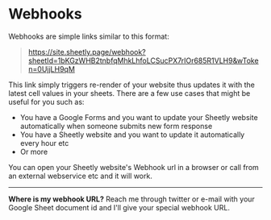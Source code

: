 # Webhooks

Webhooks are simple links similar to this format:

> https://site.sheetly.page/webhook?sheetId=1bKGzWHB2tnbfqMhkLhfoLCSucPX7rIOr685R1VLH9&wToken=0UjjLH9qM

This link simply triggers re-render of your website thus updates it with the latest cell values in your sheets. There are a few use cases that might be useful for you such as:

- You have a Google Forms and you want to update your Sheetly website automatically when someone submits new form response
- You have a Sheetly website and you want to update it automatically every hour etc
- Or more

You can open your Sheetly website's Webhook url in a browser or call from an external webservice etc and it will work.

---

**Where is my webhook URL?** Reach me through twitter or e-mail with your Google Sheet document id and I'll give your special webhook URL.
